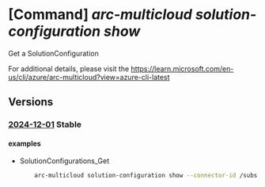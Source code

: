 # [Command] _arc-multicloud solution-configuration show_

Get a SolutionConfiguration

For additional details, please visit the https://learn.microsoft.com/en-us/cli/azure/arc-multicloud?view=azure-cli-latest

## Versions

### [2024-12-01](/Resources/mgmt-plane/L3tyZXNvdXJjZXVyaX0vcHJvdmlkZXJzL21pY3Jvc29mdC5oeWJyaWRjb25uZWN0aXZpdHkvc29sdXRpb25jb25maWd1cmF0aW9ucy97fQ==/2024-12-01.xml) **Stable**

<!-- mgmt-plane /{resourceuri}/providers/microsoft.hybridconnectivity/solutionconfigurations/{} 2024-12-01 -->

#### examples

- SolutionConfigurations_Get
    ```bash
        arc-multicloud solution-configuration show --connector-id /subscriptions/{}/resourceGroups/{}/providers/Microsoft.HybridConnectivity/publicCloudConnectors/{} --name mySolutionConfig
    ```
